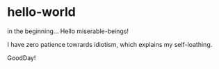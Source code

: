 # hello-world
in the beginning...
Hello miserable-beings!

I have zero patience towrards idiotism, which explains my self-loathing.

GoodDay!
